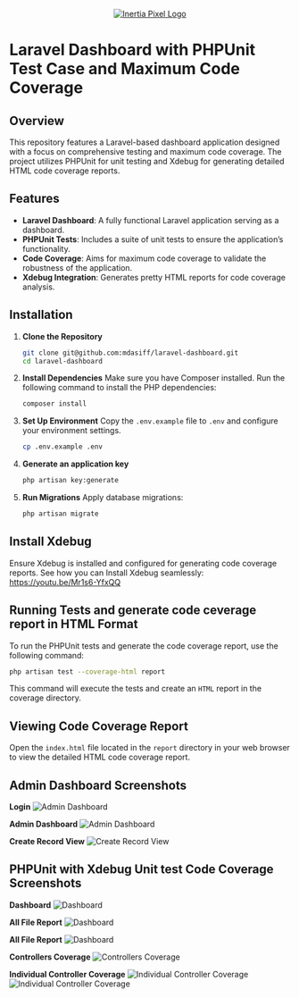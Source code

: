 <p align="center">
    <a href="https://www.inertiapixel.com/" target="_blank">
      <img src="public/images/logo/logo.png" alt="Inertia Pixel Logo" />
    </a>
</p>

# Laravel Dashboard with PHPUnit Test Case and Maximum Code Coverage

## Overview

This repository features a Laravel-based dashboard application designed with a focus on comprehensive testing and maximum code coverage. The project utilizes PHPUnit for unit testing and Xdebug for generating detailed HTML code coverage reports.

## Features

- **Laravel Dashboard**: A fully functional Laravel application serving as a dashboard.
- **PHPUnit Tests**: Includes a suite of unit tests to ensure the application’s functionality.
- **Code Coverage**: Aims for maximum code coverage to validate the robustness of the application.
- **Xdebug Integration**: Generates pretty HTML reports for code coverage analysis.

## Installation

1. **Clone the Repository**

   ```bash
   git clone git@github.com:mdasiff/laravel-dashboard.git
   cd laravel-dashboard
2. **Install Dependencies**
Make sure you have Composer installed. Run the following command to install the PHP dependencies:
    ```bash
    composer install
3. **Set Up Environment**
Copy the `.env.example` file to `.env` and configure your environment settings.
    ```bash
    cp .env.example .env
4. **Generate an application key**
    ```bash
    php artisan key:generate
5. **Run Migrations**
Apply database migrations:
    ```bash
    php artisan migrate

## Install Xdebug
Ensure Xdebug is installed and configured for generating code coverage reports.
See how you can Install Xdebug seamlessly: https://youtu.be/Mr1s6-YfxQQ

## Running Tests and generate code ceverage report in HTML Format
To run the PHPUnit tests and generate the code coverage report, use the following command:
```bash
php artisan test --coverage-html report
```
This command will execute the tests and create an `HTML` report in the coverage directory.

## Viewing Code Coverage Report
Open the `index.html` file located in the `report` directory in your web browser to view the detailed HTML code coverage report.

## Admin Dashboard Screenshots

**Login**
![Admin Dashboard](public/screenshots/login.png)

**Admin Dashboard**
![Admin Dashboard](public/screenshots/admin-dashboard.png)

**Create Record View**
![Create Record View](public/screenshots/create.png)

## PHPUnit with Xdebug Unit test Code Coverage Screenshots

**Dashboard**
![Dashboard](public/screenshots/dashboard.png)

**All File Report**
![Dashboard](public/screenshots/all-file-report.png)

**All File Report**
![Dashboard](public/screenshots/all-file-report.png)

**Controllers Coverage**
![Controllers Coverage](public/screenshots/controller-coverage.png)

**Individual Controller Coverage**
![Individual Controller Coverage](public/screenshots/individual-controller-code-coverage-1.png)
![Individual Controller Coverage](public/screenshots/individual-controller-code-coverage.png)